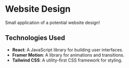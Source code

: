 # Website Design

Small application of a potential website design!

## Technologies Used

- **React**: A JavaScript library for building user interfaces.
- **Framer Motion**: A library for animations and transitions.
- **Tailwind CSS**: A utility-first CSS framework for styling.
